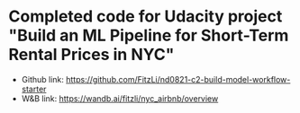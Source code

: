 # Completed code for Udacity project "Build an ML Pipeline for Short-Term Rental Prices in NYC"
* Github link: https://github.com/FitzLi/nd0821-c2-build-model-workflow-starter
* W&B link: https://wandb.ai/fitzli/nyc_airbnb/overview
